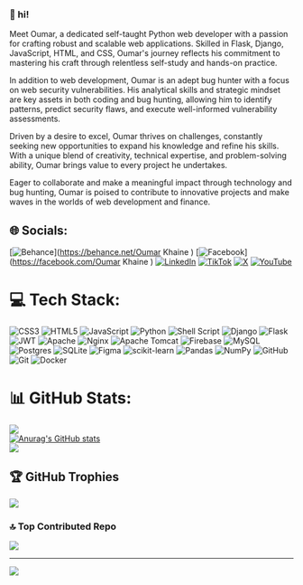 ### 👋 hi!

Meet Oumar, a dedicated self-taught Python web developer with a passion for crafting robust and scalable web applications. Skilled in Flask, Django, JavaScript, HTML, and CSS, Oumar's journey reflects his commitment to mastering his craft through relentless self-study and hands-on practice.

In addition to web development, Oumar is an adept bug hunter with a focus on web security vulnerabilities. His analytical skills and strategic mindset are key assets in both coding and bug hunting, allowing him to identify patterns, predict security flaws, and execute well-informed vulnerability assessments.

Driven by a desire to excel, Oumar thrives on challenges, constantly seeking new opportunities to expand his knowledge and refine his skills. With a unique blend of creativity, technical expertise, and problem-solving ability, Oumar brings value to every project he undertakes.

Eager to collaborate and make a meaningful impact through technology and bug hunting, Oumar is poised to contribute to innovative projects and make waves in the worlds of web development and finance.


## 🌐 Socials:
[![Behance](https://img.shields.io/badge/Behance-1769ff?logo=behance&logoColor=white)](https://behance.net/Oumar Khaine ) [![Facebook](https://img.shields.io/badge/Facebook-%231877F2.svg?logo=Facebook&logoColor=white)](https://facebook.com/Oumar Khaine ) [![LinkedIn](https://img.shields.io/badge/LinkedIn-%230077B5.svg?logo=linkedin&logoColor=white)](https://linkedin.com/in/oumar-khaine) [![TikTok](https://img.shields.io/badge/TikTok-%23000000.svg?logo=TikTok&logoColor=white)](https://tiktok.com/@Oumar5aine) [![X](https://img.shields.io/badge/X-black.svg?logo=X&logoColor=white)](https://x.com/Oumar-Khaine ) [![YouTube](https://img.shields.io/badge/YouTube-%23FF0000.svg?logo=YouTube&logoColor=white)](https://youtube.com/@oumar-khaine) 

# 💻 Tech Stack:
![CSS3](https://img.shields.io/badge/css3-%231572B6.svg?style=for-the-badge&logo=css3&logoColor=white) ![HTML5](https://img.shields.io/badge/html5-%23E34F26.svg?style=for-the-badge&logo=html5&logoColor=white) ![JavaScript](https://img.shields.io/badge/javascript-%23323330.svg?style=for-the-badge&logo=javascript&logoColor=%23F7DF1E) ![Python](https://img.shields.io/badge/python-3670A0?style=for-the-badge&logo=python&logoColor=ffdd54) ![Shell Script](https://img.shields.io/badge/shell_script-%23121011.svg?style=for-the-badge&logo=gnu-bash&logoColor=white) ![Django](https://img.shields.io/badge/django-%23092E20.svg?style=for-the-badge&logo=django&logoColor=white) ![Flask](https://img.shields.io/badge/flask-%23000.svg?style=for-the-badge&logo=flask&logoColor=white) ![JWT](https://img.shields.io/badge/JWT-black?style=for-the-badge&logo=JSON%20web%20tokens) ![Apache](https://img.shields.io/badge/apache-%23D42029.svg?style=for-the-badge&logo=apache&logoColor=white) ![Nginx](https://img.shields.io/badge/nginx-%23009639.svg?style=for-the-badge&logo=nginx&logoColor=white) ![Apache Tomcat](https://img.shields.io/badge/apache%20tomcat-%23F8DC75.svg?style=for-the-badge&logo=apache-tomcat&logoColor=black) ![Firebase](https://img.shields.io/badge/firebase-a08021?style=for-the-badge&logo=firebase&logoColor=ffcd34) ![MySQL](https://img.shields.io/badge/mysql-4479A1.svg?style=for-the-badge&logo=mysql&logoColor=white) ![Postgres](https://img.shields.io/badge/postgres-%23316192.svg?style=for-the-badge&logo=postgresql&logoColor=white) ![SQLite](https://img.shields.io/badge/sqlite-%2307405e.svg?style=for-the-badge&logo=sqlite&logoColor=white) ![Figma](https://img.shields.io/badge/figma-%23F24E1E.svg?style=for-the-badge&logo=figma&logoColor=white) ![scikit-learn](https://img.shields.io/badge/scikit--learn-%23F7931E.svg?style=for-the-badge&logo=scikit-learn&logoColor=white) ![Pandas](https://img.shields.io/badge/pandas-%23150458.svg?style=for-the-badge&logo=pandas&logoColor=white) ![NumPy](https://img.shields.io/badge/numpy-%23013243.svg?style=for-the-badge&logo=numpy&logoColor=white) ![GitHub](https://img.shields.io/badge/github-%23121011.svg?style=for-the-badge&logo=github&logoColor=white) ![Git](https://img.shields.io/badge/git-%23F05033.svg?style=for-the-badge&logo=git&logoColor=white) ![Docker](https://img.shields.io/badge/docker-%230db7ed.svg?style=for-the-badge&logo=docker&logoColor=white)
# 📊 GitHub Stats:
![](https://github-readme-streak-stats.herokuapp.com/?user=oumarkhaine&theme=dark&hide_border=false)<br/>
[![Anurag's GitHub stats](https://github-readme-stats.vercel.app/api?username=oumarkhaine&show_icons=true&show_icons=true&theme=radical)](https://github.com/anuraghazra/github-readme-stats)</br>
![](https://github-readme-stats.vercel.app/api/top-langs/?username=oumarkhaine&theme=dark&hide_border=false&include_all_commits=false&count_private=false&layout=compact)

## 🏆 GitHub Trophies
![](https://github-profile-trophy.vercel.app/?username=oumarkhaine&theme=radical&no-frame=false&no-bg=true&margin-w=4)


### 🔝 Top Contributed Repo
![](https://github-contributor-stats.vercel.app/api?username=oumarkhaine&limit=5&theme=radical&combine_all_yearly_contributions=true)

---
[![](https://visitcount.itsvg.in/api?id=oumarkhaine&icon=0&color=0)](https://visitcount.itsvg.in)

<!-- Proudly created with GPRM ( https://gprm.itsvg.in ) -->
